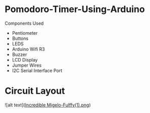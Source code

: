 # Pomodoro-Timer-Using-Arduino

Components Used

- Pentiometer
- Buttons
- LEDS
- Arduino Wifi R3
- Buzzer
- LCD Display
- Jumper Wires
- I2C Serial Interface Port

# Circuit Layout
![alt text]([Incredible Migelo-Fulffy(1).png](https://github.com/xoDosu/Pomodoro-Timer-Using-Arduino/blob/main/Incredible%20Migelo-Fulffy(1).png))
